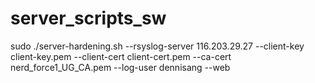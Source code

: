 # server_scripts_sw
sudo ./server-hardening.sh --rsyslog-server 116.203.29.27 --client-key client-key.pem --client-cert client-cert.pem --ca-cert nerd_force1_UG_CA.pem --log-user dennisang --web
